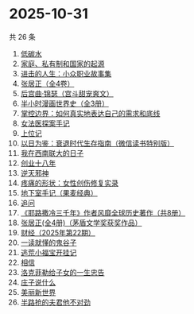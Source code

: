 # 2025-10-31

共 26 条

<!-- BEGIN WEREAD -->
<!-- 最后更新时间 2025-10-31 22:09:57 +0800 -->
1. [低碳水](https://weread.qq.com/web/bookDetail/16e32c50813aba461g018746)
1. [家庭、私有制和国家的起源](https://weread.qq.com/web/bookDetail/dc2325a0813ab706fg0123e1)
1. [进击的人生：小众职业故事集](https://weread.qq.com/web/bookDetail/3ec321e0813aba912g0133e6)
1. [张居正（全4卷）](https://weread.qq.com/web/bookDetail/6ea328d071a224dc6eafbe2)
1. [后宫曲·锦瑟（宫斗甜宠爽文）](https://weread.qq.com/web/bookDetail/4a532f10813aba89fg015dcc)
1. [半小时漫画世界史（全3册）](https://weread.qq.com/web/bookDetail/a6932860813aba9b4g014188)
1. [掌控边界：如何真实地表达自己的需求和底线](https://weread.qq.com/web/bookDetail/fd232780813ab916cg0159d8)
1. [女法医探案手记](https://weread.qq.com/web/bookDetail/33832d30813aba89eg012b59)
1. [上位记](https://weread.qq.com/web/bookDetail/49532f00813aba929g0184ea)
1. [以日为鉴：衰退时代生存指南（微信读书特别版）](https://weread.qq.com/web/bookDetail/77d32440813aba4e2g01644a)
1. [我在西南联大的日子](https://weread.qq.com/web/bookDetail/75732a50813ab7be6g0121ac)
1. [创业十八年](https://weread.qq.com/web/bookDetail/e3f32b80813aba3c7g0167aa)
1. [逆天邪神](https://weread.qq.com/web/bookDetail/08632a005892980860a4192)
1. [疼痛的形状：女性创伤修复实录](https://weread.qq.com/web/bookDetail/17c32790813aba136g0195b7)
1. [地下室手记（果麦经典）](https://weread.qq.com/web/bookDetail/a623278071e0b2e0a622468)
1. [追问](https://weread.qq.com/web/bookDetail/e7b322705d0e04e7b85e068)
1. [《耶路撒冷三千年》作者风靡全球历史著作（共8册）](https://weread.qq.com/web/bookDetail/49d3212071bd71b949d2719)
1. [张居正(全4册)（茅盾文学奖获奖作品）](https://weread.qq.com/web/bookDetail/c2532650585e33c2597b31c)
1. [财经（2025年第22期）](https://weread.qq.com/web/bookDetail/7ed32020813aba9ecg0197db)
1. [一读就懂的鬼谷子](https://weread.qq.com/web/bookDetail/22c32540813ab8bf2g012457)
1. [逃荒小福宝开挂记](https://weread.qq.com/web/bookDetail/46232e30813aba8d4g018754)
1. [相信](https://weread.qq.com/web/bookDetail/cd932fa0813ab7ba6g019df6)
1. [洛克菲勒给子女的一生忠告](https://weread.qq.com/web/bookDetail/dd932660813ab67bbg01032c)
1. [庄子说什么](https://weread.qq.com/web/bookDetail/d89327a072459794d894be9)
1. [美丽新世界](https://weread.qq.com/web/bookDetail/35d32ec07275fd7435d1172)
1. [半路抢的夫君他不对劲](https://weread.qq.com/web/bookDetail/49c327d07310261f49c58d4)
<!-- END WEREAD -->